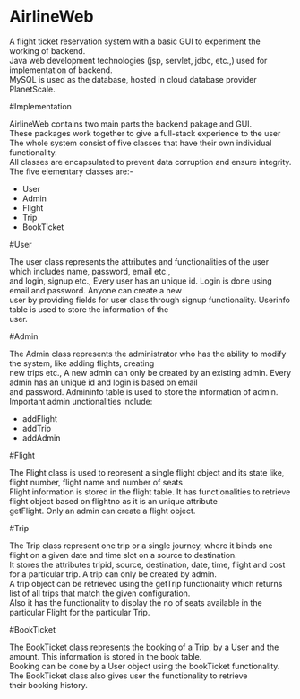 # AirlineWeb

A flight ticket reservation system with a basic GUI to experiment the working of backend.<br>
Java web development technologies (jsp, servlet, jdbc, etc.,) used for implementation of backend.<br>
MySQL is used as the database, hosted in cloud database provider PlanetScale.<br>

#Implementation

AirlineWeb contains two main parts the backend pakage and GUI.<br>
These packages work together to give a full-stack experience to the user<br>
The whole system consist of five classes that have their own individual functionality.<br>
All classes are encapsulated to prevent data corruption and ensure integrity.<br>
The five elementary classes are:-
<ul>
<li>User</li>
<li>Admin</li>
<li>Flight</li>
<li>Trip</li>
<li>BookTicket</li>
</ul>

#User

The user class represents the attributes and functionalities of the user which includes name, password, email etc.,<br>
and login, signup etc., Every user has an unique id. Login is done using email and password. Anyone can create a new <br>
user by providing fields for user class through signup functionality. Userinfo table is used to store the information of the<br>
user.

#Admin

The Admin class represents the administrator who has the ability to modify the system, like adding flights, creating<br>
new trips etc., A new admin can only be created by an existing admin. Every admin has an unique id and login is based on email<br>
and password. Admininfo table is used to store the information of admin. Important admin unctionalities include:
<ul>
  <li>addFlight</li>
  <li>addTrip</li>
  <li>addAdmin</li>
 </ul>
 
#Flight

The Flight class is used to represent a single flight object and its state like, flight number, flight name and number of seats<br>
Flight information is stored in the flight table. It has functionalities to retrieve flight object based on flightno as it is an unique attribute<br>
getFlight. Only an admin can create a flight object.

#Trip

The Trip class represent one trip or a single journey, where it binds one flight on a given date and time slot on a source to destination.<br>
It stores the attributes tripid, source, destination, date, time, flight and cost for a particular trip. A trip can only be created by admin.<br>
A trip object can be retrieved using the getTrip functionality which returns list of all trips that match the given configuration.<br>
Also it has the functionality to display the no of seats available in the particular Flight for the particular Trip.

#BookTicket

The BookTicket class represents the booking of a Trip, by a User and the amount. This information is stored in the book table.<br>
Booking can be done by a User object using the bookTicket functionality. The BookTicket class also gives user the functionality to retrieve<br>
their booking history.

